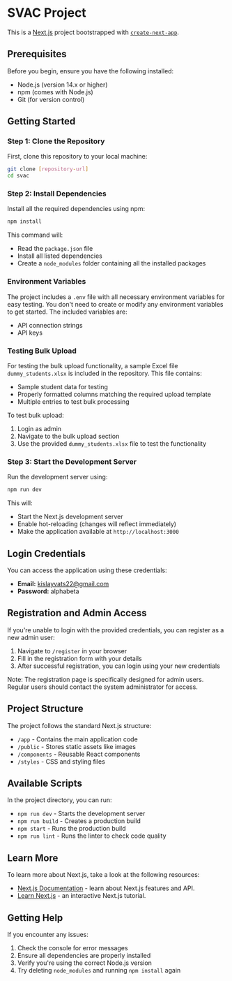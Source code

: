 # SVAC Project

This is a [Next.js](https://nextjs.org/) project bootstrapped with [`create-next-app`](https://github.com/vercel/next.js/tree/canary/packages/create-next-app).

## Prerequisites

Before you begin, ensure you have the following installed:

- Node.js (version 14.x or higher)
- npm (comes with Node.js)
- Git (for version control)

## Getting Started

### Step 1: Clone the Repository

First, clone this repository to your local machine:

```bash
git clone [repository-url]
cd svac
```

### Step 2: Install Dependencies

Install all the required dependencies using npm:

```bash
npm install
```

This command will:

- Read the `package.json` file
- Install all listed dependencies
- Create a `node_modules` folder containing all the installed packages

### Environment Variables

The project includes a `.env` file with all necessary environment variables for easy testing. You don't need to create or modify any environment variables to get started. The included variables are:

- API connection strings
- API keys

### Testing Bulk Upload

For testing the bulk upload functionality, a sample Excel file `dummy_students.xlsx` is included in the repository. This file contains:

- Sample student data for testing
- Properly formatted columns matching the required upload template
- Multiple entries to test bulk processing

To test bulk upload:

1. Login as admin
2. Navigate to the bulk upload section
3. Use the provided `dummy_students.xlsx` file to test the functionality

### Step 3: Start the Development Server

Run the development server using:

```bash
npm run dev
```

This will:

- Start the Next.js development server
- Enable hot-reloading (changes will reflect immediately)
- Make the application available at `http://localhost:3000`

## Login Credentials

You can access the application using these credentials:

- **Email:** kislayvats22@gmail.com
- **Password:** alphabeta

## Registration and Admin Access

If you're unable to login with the provided credentials, you can register as a new admin user:

1. Navigate to `/register` in your browser
2. Fill in the registration form with your details
3. After successful registration, you can login using your new credentials

Note: The registration page is specifically designed for admin users. Regular users should contact the system administrator for access.

## Project Structure

The project follows the standard Next.js structure:

- `/app` - Contains the main application code
- `/public` - Stores static assets like images
- `/components` - Reusable React components
- `/styles` - CSS and styling files

## Available Scripts

In the project directory, you can run:

- `npm run dev` - Starts the development server
- `npm run build` - Creates a production build
- `npm start` - Runs the production build
- `npm run lint` - Runs the linter to check code quality

## Learn More

To learn more about Next.js, take a look at the following resources:

- [Next.js Documentation](https://nextjs.org/docs) - learn about Next.js features and API.
- [Learn Next.js](https://nextjs.org/learn) - an interactive Next.js tutorial.

## Getting Help

If you encounter any issues:

1. Check the console for error messages
2. Ensure all dependencies are properly installed
3. Verify you're using the correct Node.js version
4. Try deleting `node_modules` and running `npm install` again
